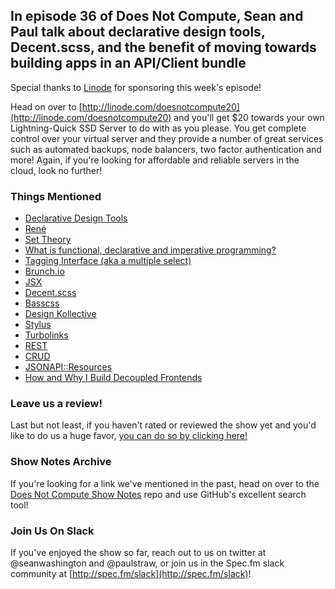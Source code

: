 In episode 36 of Does Not Compute, Sean and Paul talk about declarative design tools, Decent.scss, and the benefit of moving towards building apps in an API/Client bundle
---

Special thanks to [Linode](http://linode.com/doesnotcompute20) for sponsoring this week's episode!

Head on over to [http://linode.com/doesnotcompute20](http://linode.com/doesnotcompute20) and you'll get $20 towards your own Lightning-Quick SSD Server to do with as you please. You get complete control over your virtual server and they provide a number of great services such as automated backups, node balancers, two factor authentication and more! Again, if you're looking for affordable and reliable servers in the cloud, look no further!

### Things Mentioned

* [Declarative Design Tools](http://www.jon.gold/2016/06/declarative-design-tools/)
* [René](http://rene.jon.gold/)
* [Set Theory](https://en.wikipedia.org/wiki/Set_theory)
* [What is functional, declarative and imperative programming?](http://stackoverflow.com/questions/602444/what-is-functional-declarative-and-imperative-programming)
* [Tagging Interface (aka a multiple select)](http://sagalbot.github.io/vue-select/)
* [Brunch.io](http://brunch.io/)
* [JSX](https://facebook.github.io/react/docs/jsx-in-depth.html)
* [Decent.scss](https://github.com/octopuscreative/decent-scss)
* [Basscss](http://www.basscss.com/)
* [Design Kollective](http://designkollective.com/)
* [Stylus](http://stylus-lang.com/)
* [Turbolinks](https://github.com/turbolinks/turbolinks)
* [REST](https://en.wikipedia.org/wiki/Representational_state_transfer)
* [CRUD](https://en.wikipedia.org/wiki/Create,_read,_update_and_delete)
* [JSONAPI::Resources](https://github.com/cerebris/jsonapi-resources)
* [How and Why I Build Decoupled Frontends](https://blakeblackshear.wordpress.com/2012/05/01/how-and-why-i-build-decoupled-frontends/)

### Leave us a review!

Last but not least, if you haven't rated or reviewed the show yet and you'd like to do us a huge favor, [you can do so by clicking here!](https://itunes.apple.com/us/podcast/does-not-compute/id1048731980?mt=2)

### Show Notes Archive

If you're looking for a link we've mentioned in the past, head on over to the [Does Not Compute Show Notes](https://github.com/seanwash/dnccast-show-notes) repo and use GitHub's excellent search tool!

### Join Us On Slack

If you've enjoyed the show so far, reach out to us on twitter at @seanwashington and @paulstraw, or join us in the Spec.fm slack community at [http://spec.fm/slack](http://spec.fm/slack)!

